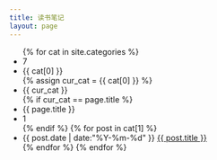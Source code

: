 ```yaml
---
title: 读书笔记
layout: page
---
```


<ul class="listing2">
{% for cat in site.categories %}
        <li class="listing-seperator" id="7">7</li>
        <li class="listing-seperator" id="{{ cat[0] }}">{{ cat[0] }}</li>
        {% assign cur_cat = {{ cat[0] }} %}
        <li class="listing-seperator" id="{{ cur_cat }}">{{ cur_cat }}</li>
        {% if cur_cat == page.title %}
        <li class="listing-seperator" id="{{ page.title }}">{{ page.title }}</li>
        <li class="listing-seperator" id="1">1</li>
        {% endif %}
        {% for post in cat[1] %}
            <li class="listing-item">
            <time datetime="{{ post.date | date:"%Y-%m-%d" }}">{{ post.date | date:"%Y-%m-%d" }}</time>
            <a href="{{ post.url }}" title="{{ post.title }}">{{ post.title }}</a>
        </li>
        {% endfor %}
{% endfor %}
</ul>

<script src="/media/js/jquery.tagcloud.js" type="text/javascript" charset="utf-8"></script> 
<script language="javascript">
$.fn.tagcloud.defaults = {
    size: {start: 1, end: 1, unit: 'em'},
      color: {start: '#f8e0e6', end: '#ff3333'}
};

$(function () {
    $('#tag_cloud a').tagcloud();
});
</script>

